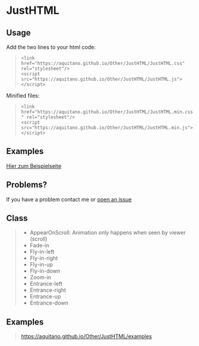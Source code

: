 # JustHTML

## **Usage** ##
Add the two lines to your html code: <br />
  >`<link href="https://aquitano.github.io/Other/JustHTML/JustHTML.css" rel="stylesheet"/>` <br />
  >`<script src="https://aquitano.github.io/Other/JustHTML/JustHTML.js"></script>` <br />

Minified files: <br />
  >`<link href="https://aquitano.github.io/Other/JustHTML/JustHTML.min.css" rel="stylesheet"/>` <br />
  >`<script src="https://aquitano.github.io/Other/JustHTML/JustHTML.min.js"></script>`

## **Examples** ##
<a href="https://aquitano.github.io/Other/JustHTML/examples">Hier zum Beispielseite</a>

## **Problems?** ## 
If you have a problem contact me or <a href="https://github.com/Aquitano/JustHTML/issues">open an issue</a>

## **Class** ##

> - AppearOnScroll: Animation only happens when seen by viewer (scroll) <br />
> - Fade-in <br />
> - Fly-in-left <br />
> - Fly-in-right <br />
> - Fly-in-up <br />
> - Fly-in-down <br />
> - Zoom-in <br />
> - Entrance-left <br />
> - Entrance-right <br />
> - Entrance-up <br />
> - Entrance-down <br />

## **Examples** ##
> https://aquitano.github.io/Other/JustHTML/examples